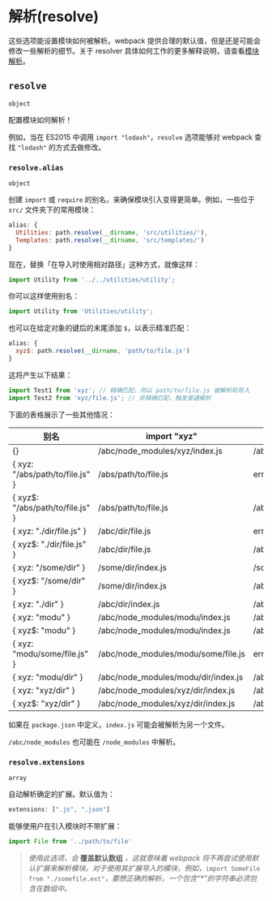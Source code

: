 # 解析(resolve)

这些选项能设置模块如何被解析。webpack 提供合理的默认值，但是还是可能会修改一些解析的细节。关于 resolver 具体如何工作的更多解释说明，请查看[模块解析](https://www.webpackjs.com/concepts/module-resolution)。

## `resolve`

`object`

配置模块如何解析！

例如，当在 ES2015 中调用 `import "lodash"`，`resolve` 选项能够对 webpack 查找 `"lodash"` 的方式去做修改。

### `resolve.alias`

`object`

创建 `import` 或 `require` 的别名，来确保模块引入变得更简单。例如，一些位于 `src/` 文件夹下的常用模块：

```js
alias: {
  Utilities: path.resolve(__dirname, 'src/utilities/'),
  Templates: path.resolve(__dirname, 'src/templates/')
}
```

现在，替换「在导入时使用相对路径」这种方式，就像这样：

```js
import Utility from '../../utilities/utility';
```

你可以这样使用别名：

```js
import Utility from 'Utilities/utility';
```

也可以在给定对象的键后的末尾添加 `$`，以表示精准匹配：

```js
alias: {
  xyz$: path.resolve(__dirname, 'path/to/file.js')
}
```

这将产生以下结果：

```js
import Test1 from 'xyz'; // 精确匹配，所以 path/to/file.js 被解析和导入
import Test2 from 'xyz/file.js'; // 非精确匹配，触发普通解析
```

下面的表格展示了一些其他情况：

| **别名**                         | **import "xyz"**                    | **import "xyz/file.js"**          |
| -------------------------------- | ----------------------------------- | --------------------------------- |
| {}                               | /abc/node_modules/xyz/index.js      | /abc/node_modules/xyz/file.js     |
| { xyz: "/abs/path/to/file.js" }  | /abs/path/to/file.js                | error                             |
| { xyz$: "/abs/path/to/file.js" } | /abs/path/to/file.js                | /abc/node_modules/xyz/file.js     |
| { xyz: "./dir/file.js" }         | /abc/dir/file.js                    | error                             |
| { xyz$: "./dir/file.js" }        | /abc/dir/file.js                    | /abc/node_modules/xyz/file.js     |
| { xyz: "/some/dir" }             | /some/dir/index.js                  | /some/dir/file.js                 |
| { xyz$: "/some/dir" }            | /some/dir/index.js                  | /abc/node_modules/xyz/file.js     |
| { xyz: "./dir" }                 | /abc/dir/index.js                   | /abc/dir/file.js                  |
| { xyz: "modu" }                  | /abc/node_modules/modu/index.js     | /abc/node_modules/modu/file.js    |
| { xyz$: "modu" }                 | /abc/node_modules/modu/index.js     | /abc/node_modules/xyz/file.js     |
| { xyz: "modu/some/file.js" }     | /abc/node_modules/modu/some/file.js | error                             |
| { xyz: "modu/dir" }              | /abc/node_modules/modu/dir/index.js | /abc/node_modules/dir/file.js     |
| { xyz: "xyz/dir" }               | /abc/node_modules/xyz/dir/index.js  | /abc/node_modules/xyz/dir/file.js |
| { xyz$: "xyz/dir" }              | /abc/node_modules/xyz/dir/index.js  | /abc/node_modules/xyz/file.js     |

如果在 `package.json` 中定义，`index.js` 可能会被解析为另一个文件。

`/abc/node_modules` 也可能在 `/node_modules` 中解析。

### `resolve.extensions`

`array`

自动解析确定的扩展。默认值为：

```js
extensions: [".js", ".json"]
```

能够使用户在引入模块时不带扩展：

```js
import File from '../path/to/file'
```

> *使用此选项，会* **覆盖默认数组** *，这就意味着 webpack 将不再尝试使用默认扩展来解析模块。对于使用其扩展导入的模块，例如，*`import SomeFile from "./somefile.ext"`*，要想正确的解析，一个包含“\*”的字符串必须包含在数组中。*
